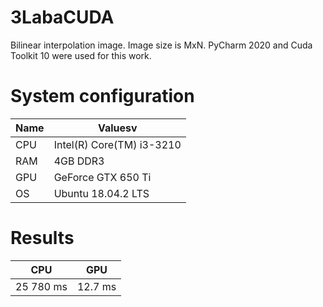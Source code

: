# 3LabaCUDA

 Bilinear interpolation image. Image size is MxN. PyCharm 2020 and Cuda Toolkit 10 were used for this work.
 
 # System configuration

| Name  | Valuesv |
| ------------- | ------------- |
| CPU  | Intel(R) Core(TM) i3-3210  |
| RAM | 4GB DDR3  |
| GPU | GeForce GTX 650 Ti  |
| OS | Ubuntu 18.04.2 LTS  |

# Results

| CPU  | GPU |
| ------------- | ------------- |
| 25 780  ms | 12.7 ms |
